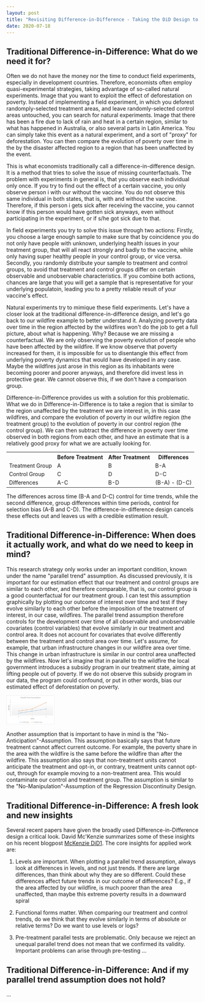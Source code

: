 ```yaml
---
layout: post
title: "Revisiting Difference-in-Difference - Taking the DiD Design to a next level ?"
date: 2020-07-18
---
```


## Traditional Difference-in-Difference: What do we need it for? 

Often we do not have the money nor the time to conduct field experiments, especially in development countries. Therefore, economists often employ quasi-experimental strategies, taking advantage of so-called natural experiments. Image that you want to exploit the effect of deforestation on poverty. Instead of implementing a field experiment, in which you deforest randomply-selected treatment areas, and leave randomly-selected control areas untouched, you can search for natural experiments. Image that there has been a fire due to lack of rain and heat in a certain region, similar to what has happened in Australia, or also several parts in Latin America. You can simply take this event as a natural experiment, and a sort of "proxy" for deforestation. You can then compare the evolution of poverty over time in the by the disaster affected region to a region that has been unaffected by the event. 

This is what economists traditionally call a difference-in-difference design. It is a method that tries to solve the issue of missing counterfactuals. The problem with experiments in general is, that you observe each individual only once. If you try to find out the effect of a certain vaccine, you only observe person i with our without the vaccine. You do not observe this same individual in both states, that is, with and without the vaccine. Therefore, if this person i gets sick after receiving the vaccine, you cannot know if this person would have gotten sick anyways, even without participating in the experiment, or if s/he got sick due to that. 

In field experiments you try to solve this issue through two actions: Firstly, you choose a large enough sample to make sure that by coincidence you do not only have people with unknown, underlying health issues in your treatment group, that will all react strongly and badly to the vaccine, while only having super healthy people in your control group, or vice versa. Secondly, you randomly distribute your sample to treatment and control groups, to avoid that treatment and control groups differ on certain observable and unobservable characteristics. If you combine both actions, chances are large that you will get a sample that is representative for your underlying populatoin, leading you to a pretty reliable result of your vaccine's effect. 

Natural experiments try to mimique these field experiments. Let's have a closer look at the traditional difference-in-difference design, and let's go back to our wildfire example to better understand it. Analyzing poverty data over time in the region affected by the wildfires won't do the job to get a full picture, about what is happening. Why? Because we are missing a counterfactual. We are only observing the poverty evolution of people who have been affected by the wildfire. If we know observe that poverty increased for them, it is impossible for us to disentangle this effect from underlying poverty dynamics that would have developed in any case. Maybe the wildfires just arose in this region as its inhabitants were becoming poorer and poorer anyways, and therefore did invest less in protective gear. We cannot observe this, if we don't have a comparison group. 

Difference-in-Difference provides us with a solution for this problematic. What we do in Difference-in-Difference is to take a region that is similar to the region unaffected by the treatment we are interest in, in this case wildfires, and compare the evolution of poverty in our wildfire region (the treatment group) to the evolution of poverty in our control region (the control group). We can then subtract the difference in poverty over time observed in both regions from each other, and have an estimate that is a relatively good proxy for what we are actually looking for. 

<table align="center">
  <tr><th align="center"></th><th align="center">Before Treatment</th><th align="center">After Treatment</th><th align="center">Differences</th></tr>
  <tr><td>Treatment Group</td><td>A</td><td>B</td><td>B-A</td></tr>
  <tr><td>Control Group</td><td>C</td><td>D</td><td>D-C</td></tr>
  <tr><td>Differences</td><td>A-C</td><td>B-D</td><td>(B-A) - (D-C)</td></tr>
</table>

The differences across time (B-A and D-C) control for time trends, while the second difference, group differences within time periods, control for selection bias (A-B and C-D). The difference-in-difference design cancels these effects out and leaves us with a credible estimation result. 

## Traditional Difference-in-Difference: When does it actually work, and what do we need to keep in mind? 

This research strategy only works under an important condition, known under the name "parallel trend" assumption. As discussed previously, it is important for our estimation effect that our treatment and control groups are similar to each other, and therefore comparable, that is, our control group is a good counterfactual for our treatment group. I can test this assumption graphically by plotting our outcome of interest over time and test if they evolve similarly to each other before the imposition of the treatment of interest, in our case, wildfires. The parallel trend assumption therefore controls for the development over time of all observable and unobservable covariates (control variables) that evolve similarly in our treatment and control area. It does not account for covariates that evolve differently between the treatment and control area over time. Let's assume, for example, that urban infrastructure changes in our wildfire area over time. This change in urban infrastructure is similar in our control area unaffected by the wildfires. Now let's imagine that in parallel to the wildfire the local government introduces a subsidy program in our treatment state, aiming at lifting people out of poverty. If we do not observe this subsidy program in our data, the program could confound, or put in other words, bias our estimated effect of deforestation on poverty. 

<img src="/images/Parallel Trend Assumption.png" alt="Parallel Trend Assumption" style="max-width:25%;"/>

Another assumption that is important to have in mind is the "No-Anticipation"-Assumption. This assumption basically says that future treatment cannot affect current outcome. For example, the poverty share in the area with the wildfire is the same before the wildfire than after the wildfire. This assumption also says that non-treatment units cannot anticipate the treatment and opt-in, or contrary, treatment units cannot opt-out, through for example moving to a non-treatment area. This would contaminate our control and treatment group. The assumption is similar to the "No-Manipulation"-Assumption of the Regression Discontinuity Design. 

## Traditional Difference-in-Difference: A fresh look and new insights

Several recent papers have given the broadly used Difference-in-Difference design a critical look. David Mc'Kenzie summarizes some of these insights on his recent blogpost [McKenzie DiD1](https://blogs.worldbank.org/impactevaluations/revisiting-difference-differences-parallel-trends-assumption-part-i-pre-trend). The core insights for applied work are: 

1. Levels are important. When plotting a parallel trend assumption, always look at differences in levels, and not just trends. If there are large differences, than think about why they are so different. Could these differences affect future trends in our outcome of differences? E.g., if the area affected by our wildfire, is much poorer than the area unaffected, than maybe this extreme poverty results in a downward spiral 

2. Functional forms matter. When comparing our treatment and control trends, do we think that they evolve similarly in terms of absolute or relative terms? Do we want to use levels or logs? 

3. Pre-treatment parallel tests are problematic. Only because we reject an unequal parallel trend does not mean that we confirmed its validity. Important problems can arise through pre-testing ... 



## Traditional Difference-in-Difference: And if my parallel trend assumption does not hold? 

...







